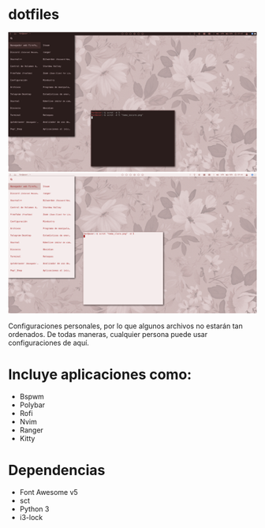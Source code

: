 # dotfiles 
![a](tema_oscuro.png)
![b](tema_claro.png)

Configuraciones personales, por lo que algunos archivos no estarán tan ordenados. De todas maneras, cualquier persona puede usar configuraciones de aquí. 

# Incluye aplicaciones como:

- Bspwm
- Polybar
- Rofi
- Nvim
- Ranger
- Kitty

# Dependencias

- Font Awesome v5
- sct
- Python 3
- i3-lock
